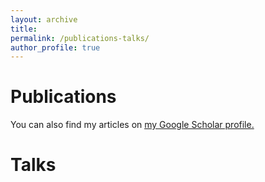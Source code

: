```yaml
---
layout: archive
title: 
permalink: /publications-talks/
author_profile: true
---
```


Publications
====

  You can also find my articles on <u><a href="{{author.googlescholar}}">my Google Scholar profile</a>.</u>
  

<script src="https://bibbase.org/show?bib=https%3A%2F%2FJTomezyk.github.io%2Ffiles%2FbibJT.bib&jsonp=1"></script>


Talks
=====
